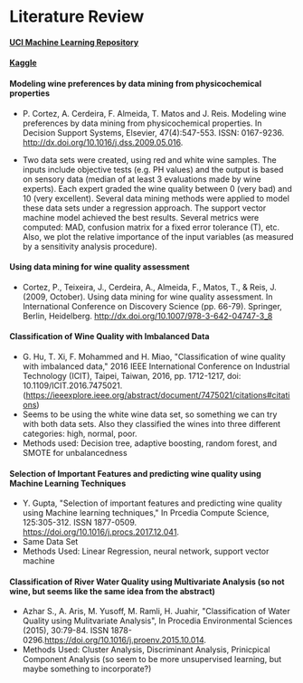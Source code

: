 # Literature Review

#### [UCI Machine Learning Repository](https://archive.ics.uci.edu/ml/datasets/Wine+Quality)

#### [Kaggle](https://www.kaggle.com/uciml/red-wine-quality-cortez-et-al-2009)

#### Modeling wine preferences by data mining from physicochemical properties

+ P. Cortez, A. Cerdeira, F. Almeida, T. Matos and J. Reis. Modeling wine preferences by data mining from physicochemical properties. In Decision Support Systems, Elsevier, 47(4):547-553. ISSN: 0167-9236. http://dx.doi.org/10.1016/j.dss.2009.05.016.

+ Two data sets were created, using red and white wine samples. The inputs include objective tests (e.g. PH values) and the output is based on sensory data (median of at least 3 evaluations made by wine experts). Each expert graded the wine quality between 0 (very bad) and 10 (very excellent). Several data mining methods were applied to model these data sets under a regression approach. The support vector machine model achieved the best results. Several metrics were computed: MAD, confusion matrix for a fixed error tolerance (T), etc. Also, we plot the relative importance of the input variables (as measured by a sensitivity analysis procedure).

#### Using data mining for wine quality assessment

+ Cortez, P., Teixeira, J., Cerdeira, A., Almeida, F., Matos, T., & Reis, J. (2009, October). Using data mining for wine quality assessment. In International Conference on Discovery Science (pp. 66-79). Springer, Berlin, Heidelberg. http://dx.doi.org/10.1007/978-3-642-04747-3_8


#### Classification of Wine Quality with Imbalanced Data

+ G. Hu, T. Xi, F. Mohammed and H. Miao, "Classification of wine quality with imbalanced data," 2016 IEEE International Conference on Industrial Technology (ICIT), Taipei, Taiwan, 2016, pp. 1712-1217, doi: 10.1109/ICIT.2016.7475021. (https://ieeexplore.ieee.org/abstract/document/7475021/citations#citations)
+ Seems to be using the white wine data set, so something we can try with both data sets. Also they classified the wines into three different categories: high, normal, poor. 
+ Methods used: Decision tree, adaptive boosting, random forest, and SMOTE for unbalancedness

#### Selection of Important Features and predicting wine quality using Machine Learning Techniques

+ Y. Gupta, "Selection of important features and predicting wine quality using Machine learning techniques," In Prcedia Compute Science, 125:305-312. ISSN 1877-0509. https://doi.org/10.1016/j.procs.2017.12.041.
+ Same Data Set
+ Methods Used: Linear Regression, neural network, support vector machine

#### Classification of River Water Quality using Multivariate Analysis (so not wine, but seems like the same idea from the abstract)
+ Azhar S., A. Aris, M. Yusoff, M. Ramli, H. Juahir, "Classification of Water Quality using Mulitvariate Analysis", In Procedia Environmental Sciences (2015), 30:79-84. ISSN 1878-0296.https://doi.org/10.1016/j.proenv.2015.10.014.     
+ Methods Used: Cluster Analysis, Discriminant Analysis, Prinicpical Component Analysis (so seem to be more unsupervised learning, but maybe something to incorporate?)
